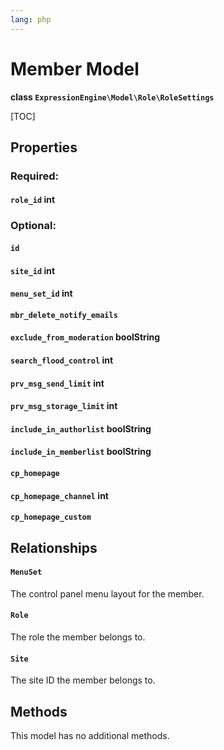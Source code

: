 ```yaml
---
lang: php
---
```


<!--
    This source file is part of the open source project
    ExpressionEngine User Guide (https://github.com/ExpressionEngine/ExpressionEngine-User-Guide)

    @link      https://expressionengine.com/
    @copyright Copyright (c) 2003-2021, Packet Tide, LLC (https://packettide.com)
    @license   https://expressionengine.com/license Licensed under Apache License, Version 2.0
-->

# Member Model

**class `ExpressionEngine\Model\Role\RoleSettings`**

[TOC]

## Properties

### Required:
#### `role_id` int

### Optional:
#### `id` 
#### `site_id` int
#### `menu_set_id` int
#### `mbr_delete_notify_emails`
#### `exclude_from_moderation` boolString
#### `search_flood_control` int
#### `prv_msg_send_limit` int
#### `prv_msg_storage_limit` int
#### `include_in_authorlist`  boolString
#### `include_in_memberlist` boolString
#### `cp_homepage`
#### `cp_homepage_channel` int
#### `cp_homepage_custom`

## Relationships

#### `MenuSet`
The control panel menu layout for the member.

#### `Role`
The role the member belongs to.

#### `Site`
The site ID the member belongs to.

## Methods
This model has no additional methods.